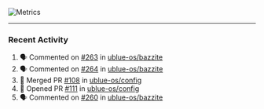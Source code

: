 ![Metrics](https://metrics.lecoq.io/KyleGospo?template=classic&base=header%2C%20activity%2C%20community%2C%20repositories%2C%20metadata&base.indepth=false&base.hireable=false&base.skip=false&config.timezone=America%2FLos_Angeles)

---
### Recent Activity
<!--START_SECTION:activity-->
1. 🗣 Commented on [#263](https://github.com/ublue-os/bazzite/issues/263#issuecomment-1707067709) in [ublue-os/bazzite](https://github.com/ublue-os/bazzite)
2. 🗣 Commented on [#264](https://github.com/ublue-os/bazzite/issues/264#issuecomment-1707066954) in [ublue-os/bazzite](https://github.com/ublue-os/bazzite)
3. 🎉 Merged PR [#108](https://github.com/ublue-os/config/pull/108) in [ublue-os/config](https://github.com/ublue-os/config)
4. 💪 Opened PR [#111](https://github.com/ublue-os/config/pull/111) in [ublue-os/config](https://github.com/ublue-os/config)
5. 🗣 Commented on [#260](https://github.com/ublue-os/bazzite/issues/260#issuecomment-1705511857) in [ublue-os/bazzite](https://github.com/ublue-os/bazzite)
<!--END_SECTION:activity-->
